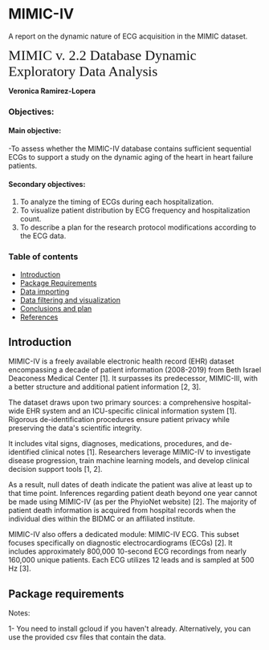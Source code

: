 # MIMIC-IV
A report on the dynamic nature of ECG acquisition in the MIMIC dataset.

<span style='font-family: Times; font-size: 2em;'>MIMIC v. 2.2 Database Dynamic Exploratory Data Analysis</span>


**Veronica Ramirez-Lopera** 

### Objectives: 
#### Main objective:
-To assess whether the MIMIC-IV database contains sufficient sequential ECGs to support a study 
on the dynamic aging of the heart in heart failure patients.

#### Secondary objectives:
1. To analyze the timing of ECGs during each hospitalization.
1. To visualize patient distribution by ECG frequency and hospitalization count.
1. To describe a plan for the research protocol modifications according to the ECG data.

### **Table of contents**
- [Introduction](#introduction)
- [Package Requirements](#package_requirements)
- [Data importing](#importing)
- [Data filtering and visualization](#filtering)
- [Conclusions and plan](#conclusions)
- [References](#references)

## Introduction <a name='introduction'></a>
MIMIC-IV is a freely available electronic health record (EHR) dataset encompassing a decade of patient information (2008-2019) from Beth Israel Deaconess Medical Center [1]. It surpasses its predecessor, MIMIC-III, with a better structure and additional patient information [2, 3].

The dataset draws upon two primary sources: a comprehensive hospital-wide EHR system and an ICU-specific clinical information system [1]. Rigorous de-identification procedures ensure patient privacy while preserving the data's scientific integrity.

It includes vital signs, diagnoses, medications, procedures, and de-identified clinical notes [1]. Researchers leverage MIMIC-IV to investigate disease progression, train machine learning models, and develop clinical decision support tools [1, 2].

As a result, null dates of death indicate the patient was alive at least up to that time point. Inferences regarding patient death beyond one year cannot be made using MIMIC-IV (as per the PhyioNet website) [2]. The majority of patient death information is acquired from hospital records when the individual dies within the BIDMC or an affiliated institute.

MIMIC-IV also offers a dedicated module: MIMIC-IV ECG. This subset focuses specifically on diagnostic electrocardiograms (ECGs) [2]. It includes approximately 800,000 10-second ECG recordings from nearly 160,000 unique patients. Each ECG utilizes 12 leads and is sampled at 500 Hz [3].


## Package requirements <a name='package_requirements'></a>

Notes: 

1- You need to install gcloud if you haven't already. Alternatively, you can use the provided csv files that contain the data.
